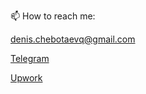 📫 How to reach me:

[denis.chebotaevq@gmail.com](mailto:denis.chebotaevq@gmail.com)

[Telegram](https://t.me/MrVeato)

[Upwork](https://www.upwork.com/freelancers/mrveato)
